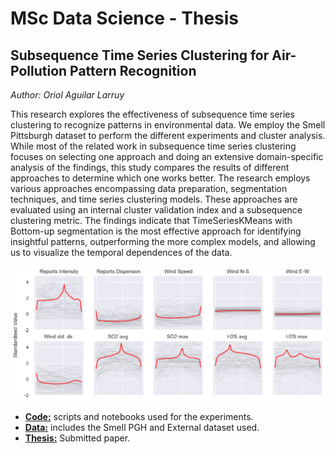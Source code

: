 # MSc Data Science - Thesis

## Subsequence Time Series Clustering for Air-Pollution Pattern Recognition

*Author: Oriol Aguilar Larruy*


This research explores the effectiveness of subsequence time series clustering to recognize patterns in environmental data. We employ the Smell Pittsburgh dataset to perform the different experiments and cluster analysis. While most of the related work in subsequence time series clustering focuses on selecting one approach and doing an extensive domain-specific analysis of the findings, this study compares the results of different approaches to determine which one works better. The research employs various approaches encompassing data preparation, segmentation techniques, and time series clustering models. These approaches are evaluated using an internal cluster validation index and a subsequence clustering metric. The findings indicate that TimeSeriesKMeans with Bottom-up segmentation is the most effective approach for identifying insightful patterns, outperforming the more complex models, and allowing us to visualize the temporal dependences of the data.

![Patterns Smell PGH](barycenters.png)


* **[Code:](./Code/)** scripts and notebooks used for the experiments.
* **[Data:](./Data/)** includes the Smell PGH and External dataset used.
* **[Thesis:](./Thesis_OriolAguilarLarruy.pdf)** Submitted paper.